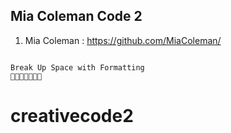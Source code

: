 ## Mia Coleman Code 2
1. Mia Coleman : https://github.com/MiaColeman/


```

Break Up Space with Formatting 
🐶🐱🦊🐯🐰🙈🦁

```







# creativecode2
